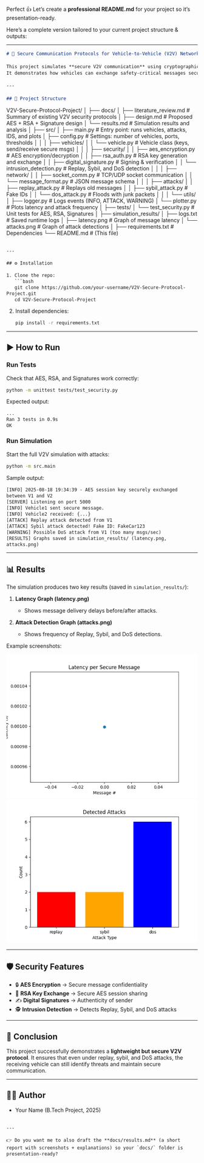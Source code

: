 Perfect 👍 Let’s create a **professional README.md** for your project so it’s presentation-ready.

Here’s a complete version tailored to your current project structure & outputs:

---

```markdown
# 🚗 Secure Communication Protocols for Vehicle-to-Vehicle (V2V) Networks

This project simulates **secure V2V communication** using cryptographic techniques (AES, RSA, Digital Signatures) and detects common network attacks (**Replay, Sybil, DoS**).  
It demonstrates how vehicles can exchange safety-critical messages securely, even in the presence of malicious actors.

---

## 📂 Project Structure
```

V2V-Secure-Protocol-Project/
│
├── docs/
│ ├── literature_review\.md # Summary of existing V2V security protocols
│ ├── design.md # Proposed AES + RSA + Signature design
│ └── results.md # Simulation results and analysis
│
├── src/
│ ├── main.py # Entry point: runs vehicles, attacks, IDS, and plots
│ ├── config.py # Settings: number of vehicles, ports, thresholds
│ │
│ ├── vehicles/
│ │ └── vehicle.py # Vehicle class (keys, send/receive secure msgs)
│ │
│ ├── security/
│ │ ├── aes_encryption.py # AES encryption/decryption
│ │ ├── rsa_auth.py # RSA key generation and exchange
│ │ ├── digital_signature.py # Signing & verification
│ │ └── intrusion_detection.py # Replay, Sybil, and DoS detection
│ │
│ ├── network/
│ │ ├── socket_comm.py # TCP/UDP socket communication
│ │ └── message_format.py # JSON message schema
│ │
│ ├── attacks/
│ │ ├── replay_attack.py # Replays old messages
│ │ ├── sybil_attack.py # Fake IDs
│ │ └── dos_attack.py # Floods with junk packets
│ │
│ └── utils/
│ ├── logger.py # Logs events (INFO, ATTACK, WARNING)
│ └── plotter.py # Plots latency and attack frequency
│
├── tests/
│ └── test_security.py # Unit tests for AES, RSA, Signatures
│
├── simulation_results/
│ ├── logs.txt # Saved runtime logs
│ ├── latency.png # Graph of message latency
│ └── attacks.png # Graph of attack detections
│
├── requirements.txt # Dependencies
└── README.md # (This file)

````

---

## ⚙️ Installation

1. Clone the repo:
   ```bash
   git clone https://github.com/your-username/V2V-Secure-Protocol-Project.git
   cd V2V-Secure-Protocol-Project
````

2. Install dependencies:

   ```bash
   pip install -r requirements.txt
   ```

---

## ▶️ How to Run

### Run Tests

Check that AES, RSA, and Signatures work correctly:

```bash
python -m unittest tests/test_security.py
```

Expected output:

```
...
Ran 3 tests in 0.9s
OK
```

### Run Simulation

Start the full V2V simulation with attacks:

```bash
python -m src.main
```

Sample output:

```
[INFO] 2025-08-18 19:34:39 - AES session key securely exchanged between V1 and V2
[SERVER] Listening on port 5000
[INFO] Vehicle1 sent secure message.
[INFO] Vehicle2 received: {...}
[ATTACK] Replay attack detected from V1
[ATTACK] Sybil attack detected! Fake ID: FakeCar123
[WARNING] Possible DoS attack from V1 (too many msgs/sec)
[RESULTS] Graphs saved in simulation_results/ (latency.png, attacks.png)
```

---

## 📊 Results

The simulation produces two key results (saved in `simulation_results/`):

1. **Latency Graph (latency.png)**

   - Shows message delivery delays before/after attacks.

2. **Attack Detection Graph (attacks.png)**

   - Shows frequency of Replay, Sybil, and DoS detections.

Example screenshots:

![Latency Graph](simulation_results/latency.png)
![Attacks Graph](simulation_results/attacks.png)

---

## 🛡️ Security Features

- 🔒 **AES Encryption** → Secure message confidentiality
- 🔑 **RSA Key Exchange** → Secure AES session sharing
- ✍️ **Digital Signatures** → Authenticity of sender
- 🕵️ **Intrusion Detection** → Detects Replay, Sybil, and DoS attacks

---

## 📌 Conclusion

This project successfully demonstrates a **lightweight but secure V2V protocol**.
It ensures that even under replay, sybil, and DoS attacks, the receiving vehicle can still identify threats and maintain secure communication.

---

## 👨‍💻 Author

- Your Name (B.Tech Project, 2025)

```

---

👉 Do you want me to also draft the **docs/results.md** (a short report with screenshots + explanations) so your `docs/` folder is presentation-ready?
```
